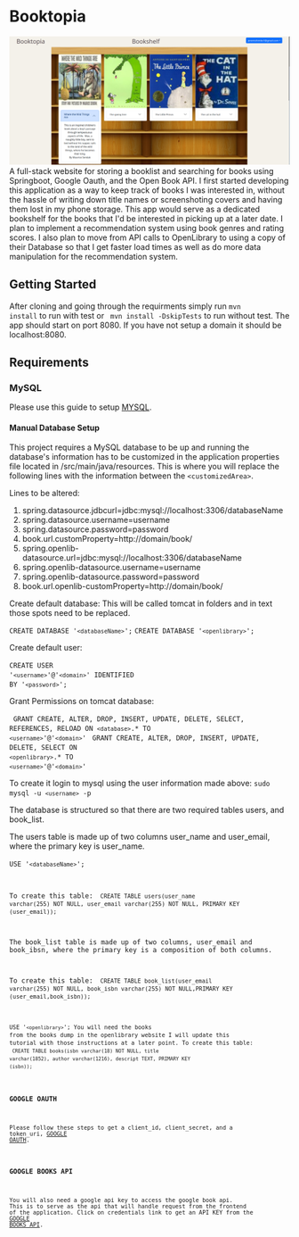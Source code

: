 # Booktopia
![Alt text](bookshelf.png)
A full-stack website for storing a booklist and searching for books using Springboot, Google Oauth, and the Open Book API. I first started developing this application as a way to keep track of books I was interested in, without the hassle of writing down title names or screenshoting covers and having them lost in my phone storage. This app would serve as a dedicated bookshelf for the books that I'd be interested in picking up at a later date. I plan to implement a recommendation system using book genres and rating scores. I also plan to move from API calls to OpenLibrary to using a copy of their Database so that I get faster load times as well as do more data manipulation for the recommendation system.

## Getting Started
After cloning and going through the requirments simply run <code>mvn install</code> to run with test or <code>  mvn install -DskipTests</code> to run without 
test. The app should start on port 8080. If you have not setup a domain it should be localhost:8080.

## Requirements

### MySQL
Please use this guide to setup [MYSQL](https://www.digitalocean.com/community/tutorials/how-to-install-mysql-on-ubuntu-22-04).

#### Manual Database Setup
This project requires a MySQL database to be up and running the database's
information has to be customized in the application properties file located in /src/main/java/resources.
This is where you will replace the following lines with the information between the `<customizedArea>`. 

Lines to be altered:
<ol>
  <li>spring.datasource.jdbcurl=jdbc:mysql://localhost:3306/databaseName</li>
  <li>spring.datasource.username=username</li>
  <li>spring.datasource.password=password</li>
  <li>book.url.customProperty=http://domain/book/</li>
  <li>spring.openlib-datasource.url=jdbc:mysql://localhost:3306/databaseName</li>
  <li>spring.openlib-datasource.username=username</li>
  <li>spring.openlib-datasource.password=password</li>
  <li>book.url.openlib-customProperty=http://domain/book/</li>
</ol>


Create default database:
This will be called tomcat in folders and in text those spots need to be replaced.

<code>CREATE DATABASE '`<databaseName>`';</code>
<code>CREATE DATABASE '`<openlibrary>`';</code>

Create default user:

<code>CREATE USER '`<username>`'@'`<domain>`' IDENTIFIED BY '`<password>`';</code>

Grant Permissions on tomcat database:

<code> GRANT CREATE, ALTER, DROP, INSERT, UPDATE, DELETE, SELECT, REFERENCES, RELOAD ON `<database>`.* TO `<username>`'@'`<domain>`'</code>
<code> GRANT CREATE, ALTER, DROP, INSERT, UPDATE, DELETE, SELECT ON `<openlibrary>`.* TO `<username>`'@'`<domain>`'</code>


To create it login to mysql using the user information made above: <code>sudo mysql -u `<username>` -p  </code>

The database is structured so that there are two required tables users, and book_list. 

The users table is made up of two columns
user_name and user_email, where the primary key is user_name. 

<code>USE  '`<databaseName>`';

To create this table: <code> CREATE TABLE users(user_name varchar(255) NOT NULL, user_email varchar(255) NOT NULL, PRIMARY KEY (user_email));</code>

The book_list table is made up of two columns, user_email and book_ibsn, where the primary key is a composition of both columns.

To create this table: <code> CREATE TABLE book_list(user_email varchar(255) NOT NULL, book_isbn varchar(255) NOT NULL,PRIMARY KEY (user_email,book_isbn));</code>


<code>USE  '`<openlibrary>`';
You will need the books from the books dump in the openlibrary website I will update this tutorial with those instructions at a later point. 
To create this table: <code> CREATE TABLE books(isbn varchar(18) NOT NULL, title varchar(1852), author varchar(1216), descript TEXT, PRIMARY KEY (isbn));</code>


### GOOGLE OAUTH
Please follow these steps to get a client_id, client_secret, and a token_uri, [GOOGLE OAUTH](https://developers.google.com/identity/protocols/oauth2).

### GOOGLE BOOKS API
You will also need a google api key to access the google book api. This is to serve as the api that will handle request from the frontend of the application.
Click on credentials link to get an API KEY from the [GOOGLE BOOKS API](https://developers.google.com/books/docs/v1/using#APIKey).
